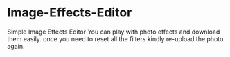 # Image-Effects-Editor
Simple Image Effects Editor You can play with photo effects and download them easily.
 once you need to reset all the filters kindly re-upload the photo again.
